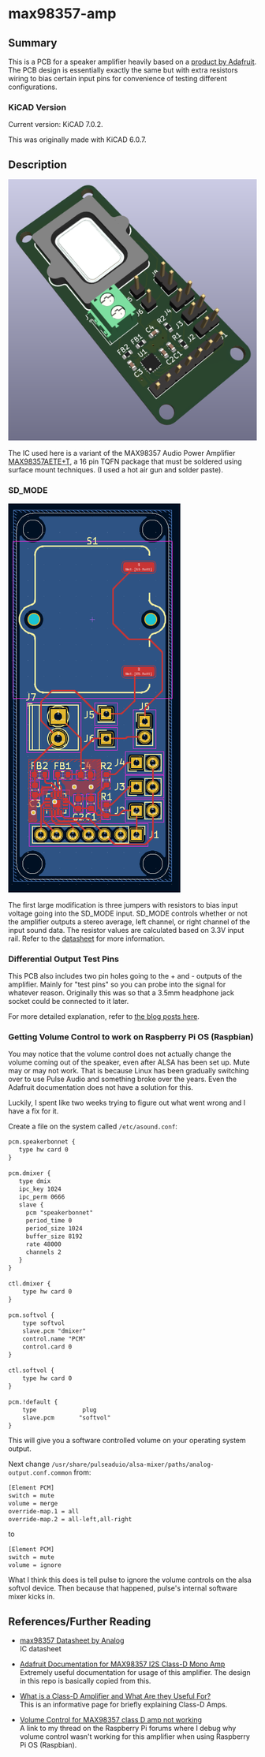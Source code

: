 # max98357-amp

## Summary

This is a PCB for a speaker amplifier heavily based on a [product by Adafruit](https://learn.adafruit.com/adafruit-max98357-i2s-class-d-mono-amp). The PCB design is essentially exactly the same but with extra resistors wiring to bias certain input pins for convenience of testing different configurations.

### KiCAD Version

Current version: KiCAD 7.0.2.

This was originally made with KiCAD 6.0.7.

## Description

![Amp PCB 3d preview](/images/max98357-amp-1.png?raw=true)

The IC used here is a variant of the MAX98357 Audio Power Amplifier [MAX98357AETE+T](https://www.newark.com/maxim-integrated-products/max98357aete-t/audio-power-amp-d-40-to-85deg/dp/82AC2949), a 16 pin TQFN package that must be soldered using surface mount techniques. (I used a hot air gun and solder paste).

### SD\_MODE

![Amp PCB image](/images/max98357-amp-2.png?raw=true)

The first large modification is three jumpers with resistors to bias input voltage going into the SD\_MODE input. SD\_MODE controls whether or not the amplifier outputs a stereo average, left channel, or right channel of the input sound data. The resistor values are calculated based on 3.3V input rail. Refer to the [datasheet](https://cdn-shop.adafruit.com/product-files/3006/MAX98357A-MAX98357B.pdf) for more information.

### Differential Output Test Pins

This PCB also includes two pin holes going to the + and - outputs of the amplifier. Mainly for "test pins" so you can probe into the signal for whatever reason. Originally this was so that a 3.5mm headphone jack socket could be connected to it later.

For more detailed explanation, refer to [the blog posts here](https://forums.somethingawful.com/showthread.php?threadid=3947328&pagenumber=11#post527927218).

### Getting Volume Control to work on Raspberry Pi OS (Raspbian)

You may notice that the volume control does not actually change the volume coming out of the speaker, even after ALSA has been set up. Mute may or may not work. That is because Linux has been gradually switching over to use Pulse Audio and something broke over the years. Even the Adafruit documentation does not have a solution for this.

Luckily, I spent like two weeks trying to figure out what went wrong and I have a fix for it.

Create a file on the system called `/etc/asound.conf`:

```
pcm.speakerbonnet {
   type hw card 0
}

pcm.dmixer {
   type dmix
   ipc_key 1024
   ipc_perm 0666
   slave {
     pcm "speakerbonnet"
     period_time 0
     period_size 1024
     buffer_size 8192
     rate 48000
     channels 2
   }
}

ctl.dmixer {
    type hw card 0
}

pcm.softvol {
    type softvol
    slave.pcm "dmixer"
    control.name "PCM"
    control.card 0
}

ctl.softvol {
    type hw card 0
}

pcm.!default {
    type             plug
    slave.pcm       "softvol"
}
```

This will give you a software controlled volume on your operating system output.

Next change `/usr/share/pulseaduio/alsa-mixer/paths/analog-output.conf.common` from:

```
[Element PCM]
switch = mute
volume = merge
override-map.1 = all
override-map.2 = all-left,all-right  
```

to

```
[Element PCM]
switch = mute
volume = ignore
```

What I think this does is tell pulse to ignore the volume controls on the alsa softvol device. Then because that happened, pulse's internal software mixer kicks in.

## References/Further Reading

* [max98357 Datasheet by Analog](https://www.analog.com/media/en/technical-documentation/data-sheets/MAX98357A-MAX98357B.pdf)  
  IC datasheet

* [Adafruit Documentation for MAX98357 I2S Class-D Mono Amp](https://learn.adafruit.com/adafruit-max98357-i2s-class-d-mono-amp/overview)  
  Extremely useful documentation for usage of this amplifier. The design in this repo is basically copied from this.

* [What is a Class-D Amplifier and What Are they Useful For?](https://www.howtogeek.com/792135/what-is-a-class-d-amplifier-and-what-are-they-useful-for/)  
  This is an informative page for briefly explaining Class-D Amps.

* [Volume Control for MAX98357 class D amp not working](https://forums.raspberrypi.com/viewtopic.php?t=341471)  
  A link to my thread on the Raspberry Pi forums where I debug why volume control wasn't working for this amplifier when using Raspberry Pi OS (Raspbian).
